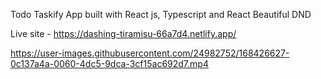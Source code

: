 Todo Taskify App built with React js, Typescript and React Beautiful DND

Live site - https://dashing-tiramisu-66a7d4.netlify.app/



https://user-images.githubusercontent.com/24982752/168426627-0c137a4a-0060-4dc5-9dca-3cf15ac692d7.mp4



